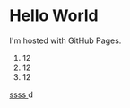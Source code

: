 <!DOCTYPE html>
<html>
<body>

<h1>Hello World</h1>

<p>I'm hosted with GitHub Pages.</p>
<ol>
<li> 12 </li>
<li> 12 </li>
<li> 12 </li>
</ol> 
<a href=""> ssss </a>  
</body>
</html>d